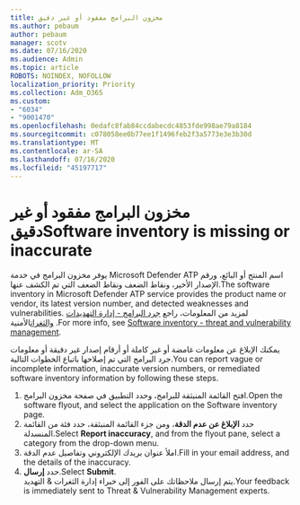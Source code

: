 ```yaml
---
title: مخزون البرامج مفقود أو غير دقيق
ms.author: pebaum
author: pebaum
manager: scotv
ms.date: 07/16/2020
ms.audience: Admin
ms.topic: article
ROBOTS: NOINDEX, NOFOLLOW
localization_priority: Priority
ms.collection: Adm_O365
ms.custom:
- "6034"
- "9001470"
ms.openlocfilehash: 0edafc8fab84ccdabecdc4853fde998ae79a8184
ms.sourcegitcommit: c078058ee0b77ee1f1496feb2f3a5773e3e3b30d
ms.translationtype: MT
ms.contentlocale: ar-SA
ms.lasthandoff: 07/16/2020
ms.locfileid: "45197717"
---
```

# <a name="software-inventory-is-missing-or-inaccurate"></a><span data-ttu-id="545d6-102">مخزون البرامج مفقود أو غير دقيق</span><span class="sxs-lookup"><span data-stu-id="545d6-102">Software inventory is missing or inaccurate</span></span>

<span data-ttu-id="545d6-103">يوفر مخزون البرامج في خدمة Microsoft Defender ATP اسم المنتج أو البائع، ورقم الإصدار الأخير، ونقاط الضعف ونقاط الضعف التي تم الكشف عنها.</span><span class="sxs-lookup"><span data-stu-id="545d6-103">The software inventory in Microsoft Defender ATP service provides the product name or vendor, its latest version number, and detected weaknesses and vulnerabilities.</span></span> <span data-ttu-id="545d6-104">لمزيد من المعلومات، راجع [جرد البرامج - إدارة التهديدات والثغرات](https://docs.microsoft.com/windows/security/threat-protection/microsoft-defender-atp/tvm-software-inventory)الأمنية .</span><span class="sxs-lookup"><span data-stu-id="545d6-104">For more info, see [Software inventory - threat and vulnerability management](https://docs.microsoft.com/windows/security/threat-protection/microsoft-defender-atp/tvm-software-inventory).</span></span>

<span data-ttu-id="545d6-105">يمكنك الإبلاغ عن معلومات غامضة أو غير كاملة أو أرقام إصدار غير دقيقة أو معلومات جرد البرامج التي تم إصلاحها باتباع الخطوات التالية.</span><span class="sxs-lookup"><span data-stu-id="545d6-105">You can report vague or incomplete information, inaccurate version numbers, or remediated software inventory information by following these steps.</span></span>  

1. <span data-ttu-id="545d6-106">افتح القائمة المنبثقة للبرامج، وحدد التطبيق في صفحة مخزون البرامج.</span><span class="sxs-lookup"><span data-stu-id="545d6-106">Open the software flyout, and select the application on the Software inventory page.</span></span>
2. <span data-ttu-id="545d6-107">حدد **الإبلاغ عن عدم الدقة**، ومن جزء القائمة المنبثقة، حدد فئة من القائمة المنسدلة.</span><span class="sxs-lookup"><span data-stu-id="545d6-107">Select **Report inaccuracy**, and from the flyout pane, select a category from the drop-down menu.</span></span>
3. <span data-ttu-id="545d6-108">املأ عنوان بريدك الإلكتروني وتفاصيل عدم الدقة.</span><span class="sxs-lookup"><span data-stu-id="545d6-108">Fill in your email address, and the details of the inaccuracy.</span></span>
4. <span data-ttu-id="545d6-109">حدد **إرسال**.</span><span class="sxs-lookup"><span data-stu-id="545d6-109">Select **Submit**.</span></span></br>
    <span data-ttu-id="545d6-110">يتم إرسال ملاحظاتك على الفور إلى خبراء إدارة الثغرات & التهديد.</span><span class="sxs-lookup"><span data-stu-id="545d6-110">Your feedback is immediately sent to Threat & Vulnerability Management experts.</span></span>